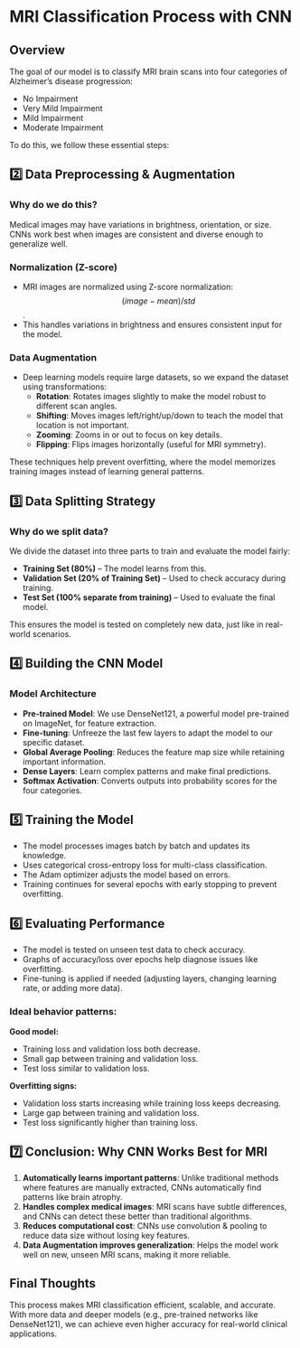# MRI Classification Process with CNN

## Overview

The goal of our model is to classify MRI brain scans into four categories of Alzheimer’s disease progression:
- No Impairment
- Very Mild Impairment
- Mild Impairment
- Moderate Impairment

To do this, we follow these essential steps:

## 2️⃣ Data Preprocessing & Augmentation

### Why do we do this?
Medical images may have variations in brightness, orientation, or size. CNNs work best when images are consistent and diverse enough to generalize well.

### Normalization (Z-score)
- MRI images are normalized using Z-score normalization: $$(image - mean) / std$$.
- This handles variations in brightness and ensures consistent input for the model.

### Data Augmentation
- Deep learning models require large datasets, so we expand the dataset using transformations:
  - **Rotation**: Rotates images slightly to make the model robust to different scan angles.
  - **Shifting**: Moves images left/right/up/down to teach the model that location is not important.
  - **Zooming**: Zooms in or out to focus on key details.
  - **Flipping**: Flips images horizontally (useful for MRI symmetry).

These techniques help prevent overfitting, where the model memorizes training images instead of learning general patterns.

## 3️⃣ Data Splitting Strategy

### Why do we split data?
We divide the dataset into three parts to train and evaluate the model fairly:
- **Training Set (80%)** – The model learns from this.
- **Validation Set (20% of Training Set)** – Used to check accuracy during training.
- **Test Set (100% separate from training)** – Used to evaluate the final model.

This ensures the model is tested on completely new data, just like in real-world scenarios.

## 4️⃣ Building the CNN Model

### Model Architecture
- **Pre-trained Model**: We use DenseNet121, a powerful model pre-trained on ImageNet, for feature extraction.
- **Fine-tuning**: Unfreeze the last few layers to adapt the model to our specific dataset.
- **Global Average Pooling**: Reduces the feature map size while retaining important information.
- **Dense Layers**: Learn complex patterns and make final predictions.
- **Softmax Activation**: Converts outputs into probability scores for the four categories.

## 5️⃣ Training the Model
- The model processes images batch by batch and updates its knowledge.
- Uses categorical cross-entropy loss for multi-class classification.
- The Adam optimizer adjusts the model based on errors.
- Training continues for several epochs with early stopping to prevent overfitting.

## 6️⃣ Evaluating Performance
- The model is tested on unseen test data to check accuracy.
- Graphs of accuracy/loss over epochs help diagnose issues like overfitting.
- Fine-tuning is applied if needed (adjusting layers, changing learning rate, or adding more data).

### Ideal behavior patterns:

**Good model:**
- Training loss and validation loss both decrease.
- Small gap between training and validation loss.
- Test loss similar to validation loss.

**Overfitting signs:**
- Validation loss starts increasing while training loss keeps decreasing.
- Large gap between training and validation loss.
- Test loss significantly higher than training loss.

## 7️⃣ Conclusion: Why CNN Works Best for MRI

1. **Automatically learns important patterns**: Unlike traditional methods where features are manually extracted, CNNs automatically find patterns like brain atrophy.
2. **Handles complex medical images**: MRI scans have subtle differences, and CNNs can detect these better than traditional algorithms.
3. **Reduces computational cost**: CNNs use convolution & pooling to reduce data size without losing key features.
4. **Data Augmentation improves generalization**: Helps the model work well on new, unseen MRI scans, making it more reliable.

## Final Thoughts

This process makes MRI classification efficient, scalable, and accurate. With more data and deeper models (e.g., pre-trained networks like DenseNet121), we can achieve even higher accuracy for real-world clinical applications.
